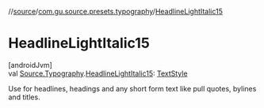 //[source](../../index.md)/[com.gu.source.presets.typography](index.md)/[HeadlineLightItalic15](-headline-light-italic15.md)

# HeadlineLightItalic15

[androidJvm]\
val [Source.Typography](../com.gu.source/-source/-typography/index.md).[HeadlineLightItalic15](-headline-light-italic15.md): [TextStyle](https://developer.android.com/reference/kotlin/androidx/compose/ui/text/TextStyle.html)

Use for headlines, headings and any short form text like pull quotes, bylines and titles.
